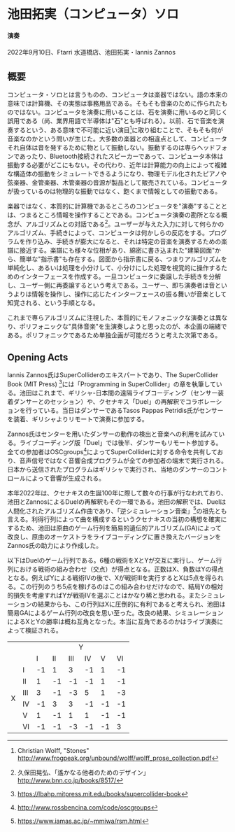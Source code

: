 # 池田拓実（コンピュータ）ソロ

#### 演奏
2022年9月10日、Ftarri 水道橋店、池田拓実・Iannis Zannos

## 概要

コンピュータ・ソロとは言うものの、コンピュータは楽器ではない。語の本来の意味では計算機、その実態は事務用品である。そもそも音楽のために作られたものではない。コンピュータを演奏に用いることは、石を演奏に用いるのと同じく誤用である（尚、業界用語で半導体は"石"とも呼ばれる）。以前、石で音楽を演奏するという、ある意味で不可能に近い演目[^1]に取り組むことで、そもそも何が音楽なのかという問いが生じた。大多数の楽器との相違点として、コンピュータそれ自体は音を発するために物として振動しない。振動するのは専らヘッドフォンであったり、Bluetooth接続されたスピーカーであって、コンピュータ本体は振動する必要がどこにもない。その代わり、近年は計算能力の向上によって複雑な構造体の振動をシミュレートできるようになり、物理モデル化されたピアノや弦楽器、金管楽器、木管楽器の音源が製品として販売されている。コンピュータが扱っているのは物理的な振動ではなく、飽くまで情報としての振動である。

楽器ではなく、本質的に計算機であるところのコンピュータを"演奏"することとは、つまるところ情報を操作することである。コンピュータ演奏の勘所となる概念が、アルゴリズムとの対話である[^2]。ユーザーが与えた入力に対して何らかのアルゴリズム、手続きによって、コンピュータは何かしらの反応をする。プログラムを作り込み、手続きが膨大になると、それは特定の音楽を演奏するための楽譜に接近する。楽譜にも様々な位相があり、綿密に書き込まれた"建築図面"から、簡単な"指示書"も存在する。図面から指示書に戻る、つまりアルゴリズムを単純化し、あるいは処理を小分けして、小分けにした処理を視覚的に操作するためのインターフェースを作成する。一旦コンピュータに委譲した手続きを分解し、ユーザー側に再委譲するという考えである。ユーザー、即ち演奏者は音というよりは情報を操作し、操作に応じたインターフェースの振る舞いが音楽として知覚される、という手順となる。

これまで専らアルゴリズムに注視した、本質的にモノフォニックな演奏とは異なり、ポリフォニックな"具体音楽"を生演奏しようと思ったのが、本企画の端緒である。ポリフォニックであるため単独企画が可能だろうと考えた次第である。

[^1]: Christian Wolff, "Stones" http://www.frogpeak.org/unbound/wolff/wolff_prose_collection.pdf
[^2]: 久保田晃弘、「遙かなる他者のためのデザイン」 http://www.bnn.co.jp/books/8517/

## Opening Acts

Iannis Zannos氏はSuperColliderのエキスパートであり、The SuperCollider Book (MIT Press) [^3]には「Programming in SuperCollider」の章を執筆している。池田はこれまで、ギリシャ-日本間の遠隔ライブコーディング（センサー装着ダンサーとのセッション）や、クセナキス「Duel」の再解釈でコラボレーションを行っている。当日はダンサーであるTasos Pappas Petridis氏がセンサーを装着、ギリシャよりリモートで演奏に参加する。

Zannos氏はセンターを用いたダンサーの動作の検出と音楽への利用を試みている。ライブコーディング版「Duel」では後半、ダンサーもリモート参加する。全ての参加者はOSCgroups[^4]によってSuperColliderに対する命令を共有しており、音声信号ではなく音響合成プログラムが全ての参加者の端末で実行される。日本から送信されたプログラムはギリシャで実行され、当地のダンサーのコントロールによって音響が生成される。

本年2022年は、クセナキスの生誕100年に際して数々の行事が行なわれており、池田とZannosによるDuelの再解釈もその一環である。池田の解釈では、Duelは人間化されたアルゴリズム作曲であり、「逆シミュレーション音楽」[^5]の祖先とも言える。利得行列によって曲を構成するというクセナキスの当初の構想を確実にするため、池田は原曲のゲーム行列を簡易的遺伝的アルゴリズム(GA)によって改良し、原曲のオーケストラをライブコーディングに置き換えたバージョンをZannos氏の助力により作成した。

以下はDuelのゲーム行列である。6種の戦術をXとYが交互に実行し、ゲーム行列における戦術の組み合わせ（交点）が得点となる。正数はX、負数はYの得点となる。例えばYによる戦術IVの後で、Xが戦術IIIを実行するとXは5点を得られる。この行列のうち5点を稼げるのはこの組み合わせだけなので、結局Yの相対的損失を考慮すればYが戦術IVを選ぶことはかなり稀と思われる。またシミュレーションの結果からも、この行列はXに圧倒的に有利であると考えられ、池田は簡易GAによるゲーム行列の改良を思い至った。改良の結果、シミュレーションによるXとYの勝率は概ね互角となった。本当に互角であるのかはライブ演奏によって検証される。

<table>
	<colgroup></colgroup>
	<colgroup></colgroup>
	<colgroup></colgroup>
	<colgroup></colgroup>
	<tr>
		<td colspan=2 rowspan=2></td>
		<td colspan=6 align="center">Y</td>
		</tr>
	<tr>
		<td>I</td>
		<td>II</td>
		<td>III</td>
		<td>IV</td>
		<td>V</td>
		<td>VI</td>
	</tr>
	<tr>
		<td rowspan=6>X</td>
		<td>I</td>
		<td>-1</td>
		<td>1</td>
		<td>3</td>
		<td>-1</td>
		<td>1</td>
		<td>-1</td>
	</tr>
	<tr>
		<td>II</td>
		<td>1</td>
		<td>-1</td>
		<td>-1</td>
		<td>-1</td>
		<td>1</td>
		<td>-1</td>
	</tr>
	<tr>
		<td>III</td>
		<td>3</td>
		<td>-1</td>
		<td>-3</td>
		<td>5</td>
		<td>1</td>
		<td>-3</td>
	</tr>
	<tr>
		<td>IV</td>
		<td>-1</td>
		<td>3</td>
		<td>3</td>
		<td>-1</td>
		<td>-1</td>
		<td>-1</td>
	</tr>
	<tr>
		<td>V</td>
		<td>1</td>
		<td>-1</td>
		<td>1</td>
		<td>1</td>
		<td>-1</td>
		<td>-1</td>
	</tr>
	<tr>
		<td>VI</td>
		<td>-1</td>
		<td>-1</td>
		<td>-3</td>
		<td>-1</td>
		<td>-1</td>
		<td>3</td>
	</tr>
</table>


[^3]: https://lbahp.mitpress.mit.edu/books/supercollider-book
[^4]: http://www.rossbencina.com/code/oscgroups
[^5]: https://www.iamas.ac.jp/~mmiwa/rsm.html
